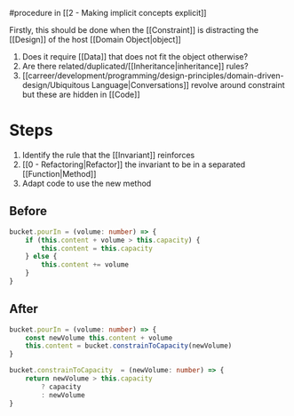 #procedure in [[2 - Making implicit concepts explicit]]

Firstly, this should be done when the [[Constraint]] is distracting the [[Design]] of the host [[Domain Object|object]]

1. Does it require [[Data]] that does not fit the object otherwise?
2. Are there related/duplicated/[[Inheritance|inheritance]] rules?
3. [[carreer/development/programming/design-principles/domain-driven-design/Ubiquitous Language|Conversations]] revolve around constraint but these are hidden in [[Code]]

# Steps

1. Identify the rule that the [[Invariant]] reinforces
2. [[0 - Refactoring|Refactor]] the invariant to be in a separated [[Function|Method]]
3. Adapt code to use the new method

## Before

```typescript
bucket.pourIn = (volume: number) => {
	if (this.content + volume > this.capacity) {
		this.content = this.capacity
	} else {
		this.content += volume
	}
}
```

## After

```typescript
bucket.pourIn = (volume: number) => {
	const newVolume this.content + volume
	this.content = bucket.constrainToCapacity(newVolume)
}

bucket.constrainToCapacity  = (newVolume: number) => {
	return newVolume > this.capacity
		? capacity
		: newVolume
}
```

